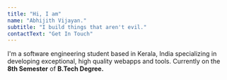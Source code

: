 ```yaml
---
title: "Hi, I am"
name: "Abhijith Vijayan."
subtitle: "I build things that aren't evil."
contactText: "Get In Touch"
---
```


I'm a software engineering student based in Kerala, India specializing in developing exceptional, high quality webapps and tools. Currently on the <strong>8th Semester</strong> of <strong>B.Tech Degree.</strong>
